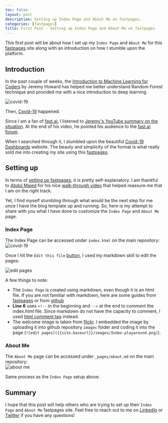 ```yaml
---
toc: false
layout: post
description: Setting up Index Page and About Me on fastpages.
categories: [fastpages]
title: First Post - Setting up Index Page and About Me on fastpages  
---
```


<!-- # First Post - Setting up Index Page and About Me on fastpages -->

This first post will be about how I set up my `Index Page` and `About Me` for this [fastpages](https://github.com/fastai/fastpages) site along with an introduction on how I stumble upon the platform.  

## Introduction  

In the past couple of weeks, the [Introduction to Machine Learning for Coders](https://course18.fast.ai/ml) by Jeremy Howard has helped me better understand Random Forest technique and provided me with a nice introduction to deep learning. 

![covid-19]({{site.baseurl}}/images/covid-19wordcloud.jpg "https://flic.kr/p/2iDBF1E") 

Then, [Covid-19](https://www.who.int/emergencies/diseases/novel-coronavirus-2019) happened.  

Since I am a fan of [fast.ai](https://www.fast.ai/), I listened to [Jeremy's YouTube summary on the situation](https://youtu.be/GZ0yNMnvwqY). At the end of his video, he pointed his audience to the [fast.ai forum](https://forums.fast.ai/c/covid-19/52). 

When I searched through it, I stumbled upon the beautiful [Covid-19 Dashboards](https://covid19dashboards.com/) website. The beauty and simplicity of the format is what really sold me into creating my site using this [fastpages](https://github.com/fastai/fastpages). 

## Setting up

In terms of [setting up fastpages](https://github.com/fastai/fastpages#setup-instructions), it is pretty self-explanatory. I am thankful to [Abdul Majed](https://twitter.com/1littlecoder) for his nice [walk-through video](https://youtu.be/L0boq3zqazI) that helped reassure me that I am on the right track.  

Yet, I find myself stumbling through what would be the next step for me once I have the blog template up and running. So, here is my attempt to share with you what I have done to customize the `Index Page` and `About Me` page. 

### Index Page

The Index Page can be accessed under `index.html` on the main repository:   
![covid-19]({{site.baseurl}}/images/index-html.png)   

Once I hit the `Edit this file` [button](https://help.github.com/assets/images/help/repository/edit-file-edit-button.png), I used my markdown skill to edit the pages: 

![edit pages]({{site.baseurl}}/images/Index-playaround.png)   

A few things to note: 
- The `Index Page` is created using markdown, even though it is an html file. If you are not familiar with markdown, here are some guides from [fastpages](https://fastpages.fast.ai/markdown/2020/01/14/test-markdown-post.html) or from [github](https://guides.github.com/features/mastering-markdown/)
- **Line 6** uses `<!--` in the beginning and `-->` at the end to comment the index.html file. Since markdown do not have the capacity to comment, I used [html comment tag](https://html.com/tags/comment-tag/) instead. 
- The welcome image is taken from [flickr](https://flic.kr/p/7BWCTs). I embedded the image by uploading it into github repository `images` folder and coding it into the page (`![edit pages]({{site.baseurl}}/images/Index-playaround.png)`).

### About Me

The `About Me` page can be accessed under `_pages/about.md` on the main repository:  
![about me]({{site.baseurl}}/images/blog_about.png)   

Same process as the `Index Page` setup above. 

## Summary

I hope that this post will help others who are trying to set up their `Index Page` and `About Me` fastpages site. Feel free to reach out to me on [LinkedIn](https://www.linkedin.com/in/atunanggara/) or [Twitter](https://twitter.com/atun_anggara) if you have any questions!
